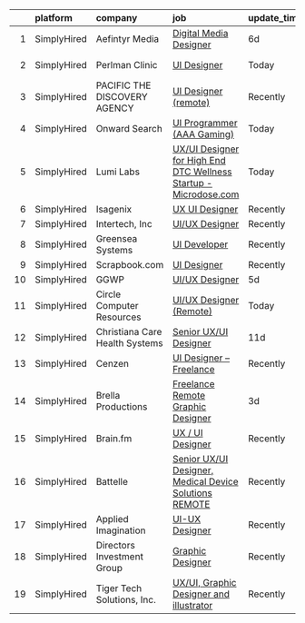 

|    | platform    | company                        | job                                                                                                                                                                      | update_time   | location            |
|---:|:------------|:-------------------------------|:-------------------------------------------------------------------------------------------------------------------------------------------------------------------------|:--------------|:--------------------|
|  1 | SimplyHired | Aefintyr Media                 | [Digital Media Designer](https://www.simplyhired.com/job/MmIa0WGDxjyCmZavxBORO3jKXmEKsdf-ISs8VrWLKMv36KUyHT-RQw?q=ui+designer)                                           | 6d            | Remote +2 locations |
|  2 | SimplyHired | Perlman Clinic                 | [UI Designer](https://www.simplyhired.com/job/LGKVMdD2FEHsInDHDzXxicEfmHDRsBCkHUSJ5pMLp24EWqvZXvykCg?q=ui+designer)                                                      | Today         | San Diego, CA       |
|  3 | SimplyHired | PACIFIC THE DISCOVERY AGENCY   | [UI Designer (remote)](https://www.simplyhired.com/job/AACAJrLN2DXaCv1VFsXK2Xb8JV8ihXQmcURFsbqU3PtbD1bnh8kw4A?q=ui+designer)                                             | Recently      | San Diego, CA       |
|  4 | SimplyHired | Onward Search                  | [UI Programmer (AAA Gaming)](https://www.simplyhired.com/job/p8TIOWIYZvx14yMYsLNHkTZSd7evTtczoZk7yqPODC292OvDfQS4jg?q=ui+designer)                                       | Today         | Carlsbad, CA        |
|  5 | SimplyHired | Lumi Labs                      | [UX/UI Designer for High End DTC Wellness Startup - Microdose.com](https://www.simplyhired.com/job/HmwCLyFwNdilcpPPT1whS_U93bnX2C5-I728RPLGUPYsqhaulT_m3A?q=ui+designer) | Today         | Portland, OR        |
|  6 | SimplyHired | Isagenix                       | [UX UI Designer](https://www.simplyhired.com/job/T4curWSneVb2kCAvlBtTyLAtNndPOj8j5NIu1WTfkqg1fCUQajybsw?q=ui+designer)                                                   | Recently      | Gilbert, AZ         |
|  7 | SimplyHired | Intertech, Inc                 | [UI/UX Designer](https://www.simplyhired.com/job/cbnt0tK9tFvs9SeWIXNIZ7xV5zbgsfr70y7a14UO_HFHm3tf_wpHGw?q=ui+designer)                                                   | Recently      | Adel, IA            |
|  8 | SimplyHired | Greensea Systems               | [UI Developer](https://www.simplyhired.com/job/zujmqiHkA1BWivIw-iBLR_gmYTUARpsyTfhFJYvNh2OYxVEXYPhGhg?q=ui+designer)                                                     | Recently      | Richmond, VT        |
|  9 | SimplyHired | Scrapbook.com                  | [UI Designer](https://www.simplyhired.com/job/osWQisdjLhsswhSl3hPUDW_oB_5iTJKa4tXS_mXUw01BNoLafD_ycg?q=ui+designer)                                                      | Recently      | Gilbert, AZ         |
| 10 | SimplyHired | GGWP                           | [UI/UX Designer](https://www.simplyhired.com/job/qDagKyHenTcbgphIsVKS_A5T0MnFgRTborE_P1uTX2avfdPB1hAoqQ?q=ui+designer)                                                   | 5d            | Remote              |
| 11 | SimplyHired | Circle Computer Resources      | [UI/UX Designer (Remote)](https://www.simplyhired.com/job/zNP3TOgVXLJkM2PJMiWCVnrZzl2unMshpyNC_ZYurrOv0fvFHXcHyA?q=ui+designer)                                          | Today         | Cedar Rapids, IA    |
| 12 | SimplyHired | Christiana Care Health Systems | [Senior UX/UI Designer](https://www.simplyhired.com/job/q3FhXg6RpnC7PpsD3YXGtshtKbeIgC4vaDQ-E1BgBAlS1ZsR9CYxmA?q=ui+designer)                                            | 11d           | Wilmington, DE      |
| 13 | SimplyHired | Cenzen                         | [UI Designer – Freelance](https://www.simplyhired.com/job/YoendQDtRn6-zT2t1SVIT9L-6IofDmMyn8fTlD7qvbuym5OnDMZyxg?q=ui+designer)                                          | Recently      | New York, NY        |
| 14 | SimplyHired | Brella Productions             | [Freelance Remote Graphic Designer](https://www.simplyhired.com/job/xBah28JbsCz47WgvQKDhCCDCkLCmNGHADEJxveWrQgPNLpFcL8PUTw?q=ui+designer)                                | 3d            | Remote              |
| 15 | SimplyHired | Brain.fm                       | [UX / UI Designer](https://www.simplyhired.com/job/TIjwVY9J6-3cgLthGTjptvWuYqzQIwplcJFE3GKv_UA0ISTUe8JH5g?q=ui+designer)                                                 | Recently      | Remote              |
| 16 | SimplyHired | Battelle                       | [Senior UX/UI Designer, Medical Device Solutions REMOTE](https://www.simplyhired.com/job/w3S7wmaIxQBZ9p8Br2rT83Sq5R06iMdjCkYtQlq5nFF9lB_NFXNTww?q=ui+designer)           | Recently      | Columbus, OH        |
| 17 | SimplyHired | Applied Imagination            | [UI-UX Designer](https://www.simplyhired.com/job/7y3wtoTnZ1FIV0Alek9JQ8boyPLAIny-gyqvhOKUz4T1Lr8m3pmkIw?q=ui+designer)                                                   | Recently      | Remote              |
| 18 | SimplyHired | Directors Investment Group     | [Graphic Designer](https://www.simplyhired.com/job/lwFB-IFPPDdhloaijqBwddfJUHKHlrmCl5Rm4qk6xWpCkNF95M1C7w?q=ui+designer)                                                 | Recently      | Abilene, TX         |
| 19 | SimplyHired | Tiger Tech Solutions, Inc.     | [UX/UI, Graphic Designer and illustrator](https://www.simplyhired.com/job/P0_O-3lInmD2260vZ7fW5WYpxNoOezT2_aaOMCb8l8MTGGQMgI9-Rg?q=ui+designer)                          | Recently      | Remote              |